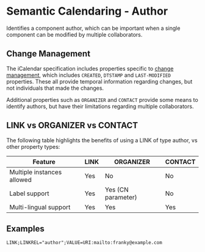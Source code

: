 # Semantic Calendaring - Author

Identifies a component author, which can be important when a single component can be modified by multiple
collaborators.

## Change Management

The iCalendar specification includes properties specific to [change management](https://www.rfc-editor.org/rfc/rfc5545.html#section-3.8.7),
which includes `CREATED`, `DTSTAMP` and `LAST-MODIFIED` properties. These all provide temporal information regarding changes, but not
individuals that made the changes.

Additional properties such as `ORGANIZER` and `CONTACT` provide some means to identify authors, but have their limitations regarding multiple
collaborators.

## LINK vs ORGANIZER vs CONTACT

The following table highlights the benefits of using a LINK of type author, vs other property types:

| Feature | LINK | ORGANIZER | CONTACT |
|---------|------|-----------|---------|
| Multiple instances allowed | Yes | No | No |
| Label support | Yes | Yes (CN parameter) | No |
| Multi-lingual support | Yes | Yes | Yes |


## Examples

    LINK;LINKREL="author";VALUE=URI:mailto:franky@example.com
